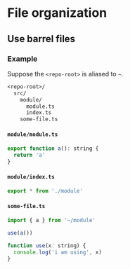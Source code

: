# File organization

## Use barrel files

### Example

Suppose the `<repo-root>` is aliased to `~`.

```txt
<repo-root>/
  src/
    module/
      module.ts
      index.ts
    some-file.ts
```

#### `module/module.ts`

```javascript
export function a(): string {
  return 'a'
}
```

#### `module/index.ts`

```javascript
export * from './module'
```

#### `some-file.ts`

```javascript
import { a } from '~/module'

use(a())

function use(x: string) {
  console.log('i am using', x)
}
```
